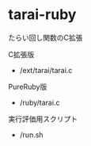 # tarai-ruby

たらい回し関数のC拡張

C拡張版
* /ext/tarai/tarai.c

PureRuby版
* /ruby/tarai.c

実行評価用スクリプト
* /run.sh

